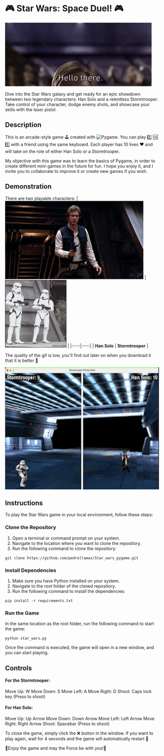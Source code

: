 # 🎮 Star Wars: Space Duel! 🎮
![Hello there](Img/hello_there.gif)

Dive into the Star Wars galaxy and get ready for an epic showdown between two legendary characters: Han Solo and a relentless Stormtrooper. Take control of your character, dodge enemy shots, and showcase your skills with the laser pistol.
## Description
This is an arcade-style game 🕹️ created with ![Pygame](https://img.shields.io/badge/Pygame-%23FFCA1C?style=for-the-badge&logo=pygame&logoColor=white). You can play 1️⃣ 🆚 1️⃣ with a friend using the same keyboard. 
Each player has 10 lives ♥️ and will take on the role of either Han Solo or a Stormtrooper.

My objective with this game was to learn the basics of Pygame, in order to create different mini-games in the future for fun. 
I hope you enjoy it, and I invite you to collaborate to improve it or create new games if you wish.
## Demonstration
There are two playable characters:
| ![Han Solo](Img/han-solo.gif) | ![Stormtrooper](Img/stormtrooper_dance.gif) |
|:---:|:---:|
| **Han Solo** | **Stormtrooper** |

The quality of the gif is low, you'll find out later on when you download it that it is better 🤙

<p align="left">
  <img src="Img/Star_wars_demonstration.gif" alt="GIF del video" width="600" height="400">
</p>

## Instructions
To play the Star Wars game in your local environment, follow these steps:

### Clone the Repository

1. Open a terminal or command prompt on your system.
2. Navigate to the location where you want to clone the repository.
3. Run the following command to clone the repository:

``` 
git clone https://github.com/pedrollamas/Star_wars_pygame.git 
```

### Install Dependencies
1. Make sure you have Python installed on your system.
2. Navigate to the root folder of the cloned repository.
3. Run the following command to install the dependencies:
```
pip install -r requirements.txt
```
### Run the Game
In the same location as the root folder, run the following command to start the game:
```
python star_wars.py
```
Once the command is executed, the game will open in a new window, and you can start playing.

## Controls
#### For the Stormtrooper:

Move Up: W
Move Down: S
Move Left: A
Move Right: D
Shoot: Caps lock key (Press to shoot)

#### For Han Solo:
Move Up: Up Arrow
Move Down: Down Arrow
Move Left: Left Arrow
Move Right: Right Arrow
Shoot: Spacebar (Press to shoot)

To close the game, simply click the ❌ button in the window. If you want to play again, wait for 4 seconds and the game will automatically restart 🔁

🌟Enjoy the game and may the Force be with you!🌟 
